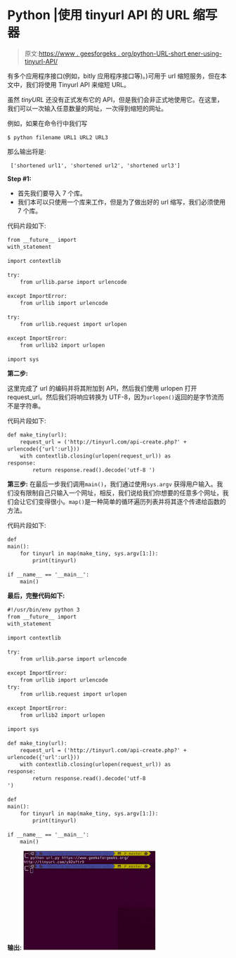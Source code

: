 # Python |使用 tinyurl API 的 URL 缩写器

> 原文:[https://www . geesforgeks . org/python-URL-short ener-using-tinyurl-API/](https://www.geeksforgeeks.org/python-url-shortener-using-tinyurl-api/)

有多个应用程序接口(例如，bitly 应用程序接口等)。)可用于 url 缩短服务，但在本文中，我们将使用 Tinyurl API 来缩短 URL。

虽然 *tinyURL* 还没有正式发布它的 API，但是我们会非正式地使用它。在这里，我们可以一次输入任意数量的网址，一次得到缩短的网址。

例如，如果在命令行中我们写

```
$ python filename URL1 URL2 URL3 
```

那么输出将是:

```
 ['shortened url1', 'shortened url2', 'shortened url3'] 
```

**Step #1:**

*   首先我们要导入 7 个库。
*   我们本可以只使用一个库来工作，但是为了做出好的 url 缩写，我们必须使用 7 个库。

代码片段如下:

```
from __future__ import with_statement                                                        

import contextlib

try:
    from urllib.parse import urlencode          

except ImportError:
    from urllib import urlencode

try:
    from urllib.request import urlopen

except ImportError:
    from urllib2 import urlopen

import sys
```

**第二步:**

这里完成了 url 的编码并将其附加到 API，然后我们使用 urlopen 打开 request_url。然后我们将响应转换为 UTF-8，因为`urlopen()`返回的是字节流而不是字符串。

代码片段如下:

```
def make_tiny(url):
    request_url = ('http://tinyurl.com/api-create.php?' + urlencode({'url':url}))   
    with contextlib.closing(urlopen(request_url)) as response:                      
        return response.read().decode('utf-8 ')       
```

**第三步:**
在最后一步我们调用`main()`，我们通过使用`sys.argv`
获得用户输入。我们没有限制自己只输入一个网址，相反，我们说给我们你想要的任意多个网址，我们会让它们变得很小。`map()`是一种简单的循环遍历列表并将其逐个传递给函数的方法。

代码片段如下:

```
def main():                                                                
    for tinyurl in map(make_tiny, sys.argv[1:]):                    
        print(tinyurl)

if __name__ == '__main__':
    main()

```

**最后，完整代码如下:**

```
#!/usr/bin/env python 3
from __future__ import with_statement                                                           

import contextlib

try:
    from urllib.parse import urlencode          

except ImportError:
    from urllib import urlencode
try:
    from urllib.request import urlopen

except ImportError:
    from urllib2 import urlopen

import sys

def make_tiny(url):
    request_url = ('http://tinyurl.com/api-create.php?' + urlencode({'url':url}))    
    with contextlib.closing(urlopen(request_url)) as response:                      
        return response.read().decode('utf-8 ')                                      

def main():                                                                
    for tinyurl in map(make_tiny, sys.argv[1:]):                   
        print(tinyurl)

if __name__ == '__main__':
    main()
```

**输出:**
![](img/a981edd1afdc6d1678d766c2823e2c73.png)